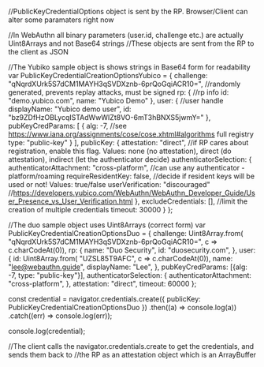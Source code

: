 //PublicKeyCredentialOptions object is sent by the RP. Browser/Client can alter some paramaters right now

//In WebAuthn all binary parameters (user.id, challenge etc.) are actually Uint8Arrays and not Base64 strings
//These objects are sent from the RP to the client as JSON

//The Yubiko sample object is shows strings in Base64 form for readability
var PublicKeyCredentialCreationOptionsYubico = {
    challenge: "qNqrdXUrk5S7dCM1MAYH3qSVDXznb-6prQoGqiACR10=",  //randomly generated, prevents replay attacks, must be signed
    rp: {  //rp info
      id: "demo.yubico.com",
      name: "Yubico Demo"
    },
    user: {  //user handle
      displayName: "Yubico demo user",
      id: "bz9ZDfHzOBLycqISTAdWwWIZt8VO-6mT3hBNXS5jwmY="
    },
    pubKeyCredParams: [
      {
        alg: -7,  //see https://www.iana.org/assignments/cose/cose.xhtml#algorithms full registry
        type: "public-key"
      }
    ],
    publicKey: {
      attestation: "direct",  //if RP cares about registration, enable this flag. Values: none (no attestation), direct (do attestation), indirect (let the authenticator decide)
      authenticatorSelection: {
        authenticatorAttachment: "cross-platform",  //can use any authenticator - platform/roaming
        requireResidentKey: false,  //decide if resident keys will be used or not! Values: true/false 
        userVerification: "discouraged"  //https://developers.yubico.com/WebAuthn/WebAuthn_Developer_Guide/User_Presence_vs_User_Verification.html
      },
      excludeCredentials: [],  //limit the creation of multiple credentials
      timeout: 30000
    }
};

//The duo sample object uses Uint8Arrays (correct form)
var PublicKeyCredentialCreationOptionsDuo = {
    challenge: Uint8Array.from(
        "qNqrdXUrk5S7dCM1MAYH3qSVDXznb-6prQoGqiACR10=", c => c.charCodeAt(0)),
    rp: {
        name: "Duo Security",
        id: "duosecurity.com",
    },
    user: {
        id: Uint8Array.from(
            "UZSL85T9AFC", c => c.charCodeAt(0)),
        name: "lee@webauthn.guide",
        displayName: "Lee",
    },
    pubKeyCredParams: [{alg: -7, type: "public-key"}],
    authenticatorSelection: {
        authenticatorAttachment: "cross-platform",
    },
    attestation: "direct",
    timeout: 60000
};


const credential = navigator.credentials.create({
    publicKey: PublicKeyCredentialCreationOptionsDuo
})
.then((a) => console.log(a))
.catch((err) => console.log(err));

console.log(credential);

//The client calls the navigator.credentials.create to get the credentials, and sends them back to
//the RP as an attestation object which is an ArrayBuffer